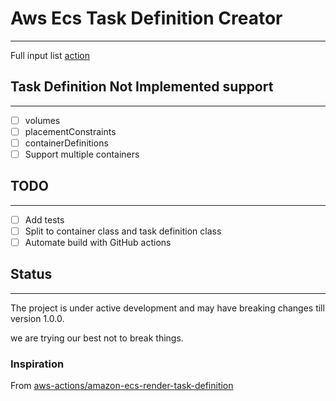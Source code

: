 # Aws Ecs Task Definition Creator

****
Full input list [action](./action.yml)

## Task Definition Not Implemented support

***

- [ ] volumes
- [ ] placementConstraints
- [ ] containerDefinitions
- [ ] Support multiple containers

## TODO

***

- [ ] Add tests
- [ ] Split to container class and task definition class
- [ ] Automate build with GitHub actions

## Status

***

The project is under active development and may have breaking changes till version 1.0.0.

we are trying our best not to break things.


### Inspiration
From  [aws-actions/amazon-ecs-render-task-definition](https://github.com/aws-actions/amazon-ecs-render-task-definition)

